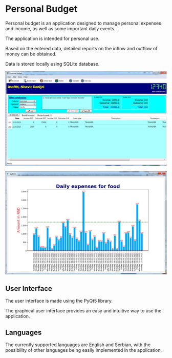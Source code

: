 ﻿# Personal Budget

Personal budget is an application designed to manage personal expenses and income, as well as some important daily events.

The application is intended for personal use.

Based on the entered data, detailed reports on the inflow and outflow of money can be obtained.

Data is stored locally using SQLite database.

![Screenshot](./screenshot1.jpg)

![Screenshot](./screenshot2.jpg)

## User Interface

The user interface is made using the PyQt5 library.

The graphical user interface provides an easy and intuitive way to use the application.

## Languages

The currently supported languages ​​are English and Serbian, with the possibility of other languages ​​being easily implemented in the application.

